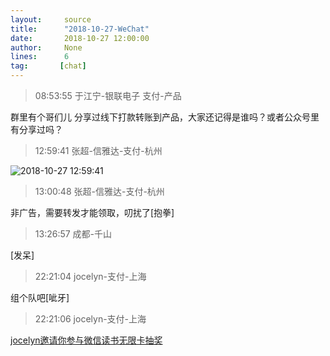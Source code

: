 ```yaml
---
layout:     source 
title:      "2018-10-27-WeChat"
date:       2018-10-27 12:00:00
author:     None
lines:      6 
tag:       [chat]
---
```

> 08:53:55  于江宁-银联电子 支付-产品  
   
群里有个哥们儿 分享过线下打款转账到产品，大家还记得是谁吗？或者公众号里有分享过吗？  
   
> 12:59:41  张超-信雅达-支付-杭州  
   
![2018-10-27 12:59:41](http://static.cocolian.cn/img/20181027_125941.png) 
   
> 13:00:48  张超-信雅达-支付-杭州  
   
非广告，需要转发才能领取，叨扰了[抱拳]  
   
> 13:26:57  成都-千山  
   
[发呆]  
   
> 22:21:04  jocelyn-支付-上海  
   
组个队吧[呲牙]  
   
> 22:21:06  jocelyn-支付-上海  
   
[jocelyn邀请你参与微信读书无限卡抽奖
](https://weread.qq.com/wrpage/infinite/lottery?collageId=20918221_20181027)  
   
